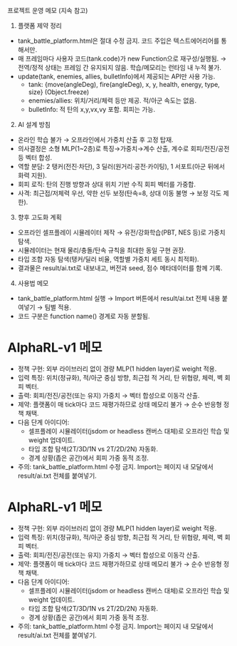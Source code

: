프로젝트 운영 메모 (지속 참고)

1) 플랫폼 제약 정리
- tank_battle_platform.html은 절대 수정 금지. 코드 주입은 텍스트에어리어를 통해서만.
- 매 프레임마다 사용자 코드(tank.code)가 new Function으로 재구성/실행됨.
  → 전역/정적 상태는 프레임 간 유지되지 않음. 학습/메모리는 런타임 내 누적 불가.
- update(tank, enemies, allies, bulletInfo)에서 제공되는 API만 사용 가능.
  - tank: {move(angleDeg), fire(angleDeg), x, y, health, energy, type, size} (Object.freeze)
  - enemies/allies: 위치/거리/체력 등만 제공. 적/아군 속도는 없음.
  - bulletInfo: 적 탄의 x,y,vx,vy 포함. 회피는 가능.

2) AI 설계 방침
- 온라인 학습 불가 → 오프라인에서 가중치 산출 후 고정 탑재.
- 의사결정은 소형 MLP(1~2층)로 특징→가중치→계수 산출, 계수로 회피/전진/공전 등 벡터 합성.
- 역할 분담: 2 탱커(전진·차단), 3 딜러(원거리·공전·카이팅), 1 서포트(아군 뒤에서 화력 지원).
- 회피 로직: 탄의 진행 방향과 상대 위치 기반 수직 회피 벡터를 가중합.
- 사격: 최근접/저체력 우선, 약한 선두 보정(탄속=8, 상대 이동 불명 → 보정 각도 제한).

3) 향후 고도화 계획
- 오프라인 셀프플레이 시뮬레이터 제작 → 유전/강화학습(PBT, NES 등)로 가중치 탐색.
- 시뮬레이터는 현재 물리/충돌/탄속 규칙을 최대한 동일 구현 권장.
- 타입 조합 자동 탐색(탱커/딜러 비율, 역할별 가중치 세트 동시 최적화).
- 결과물은 result/ai.txt로 내보내고, 버전과 seed, 점수 메타데이터를 함께 기록.

4) 사용법 메모
- tank_battle_platform.html 실행 → Import 버튼에서 result/ai.txt 전체 내용 붙여넣기 → 팀별 적용.
- 코드 구분은 function name() 경계로 자동 분할됨.


# AlphaRL-v1 메모
- 정책 구현: 외부 라이브러리 없이 경량 MLP(1 hidden layer)로 weight 적용.
- 입력 특징: 위치(정규화), 적/아군 중심 방향, 최근접 적 거리, 탄 위협량, 체력, 벽 회피 벡터.
- 출력: 회피/전진/공전(또는 유지) 가중치 → 벡터 합성으로 이동각 산출.
- 제약: 플랫폼이 매 tick마다 코드 재평가하므로 상태 메모리 불가 → 순수 반응형 정책 채택.
- 다음 단계 아이디어:
  - 셀프플레이 시뮬레이터(jsdom or headless 캔버스 대체)로 오프라인 학습 및 weight 업데이트.
  - 타입 조합 탐색(2T/3D/1N vs 2T/2D/2N) 자동화.
  - 경계 상황(좁은 공간)에서 회피 가중 동적 조정.
- 주의: tank_battle_platform.html 수정 금지. Import는 페이지 내 모달에서 result/ai.txt 전체를 붙여넣기.

# AlphaRL-v1 메모
- 정책 구현: 외부 라이브러리 없이 경량 MLP(1 hidden layer)로 weight 적용.
- 입력 특징: 위치(정규화), 적/아군 중심 방향, 최근접 적 거리, 탄 위협량, 체력, 벽 회피 벡터.
- 출력: 회피/전진/공전(또는 유지) 가중치 → 벡터 합성으로 이동각 산출.
- 제약: 플랫폼이 매 tick마다 코드 재평가하므로 상태 메모리 불가 → 순수 반응형 정책 채택.
- 다음 단계 아이디어:
  - 셀프플레이 시뮬레이터(jsdom or headless 캔버스 대체)로 오프라인 학습 및 weight 업데이트.
  - 타입 조합 탐색(2T/3D/1N vs 2T/2D/2N) 자동화.
  - 경계 상황(좁은 공간)에서 회피 가중 동적 조정.
- 주의: tank_battle_platform.html 수정 금지. Import는 페이지 내 모달에서 result/ai.txt 전체를 붙여넣기.
